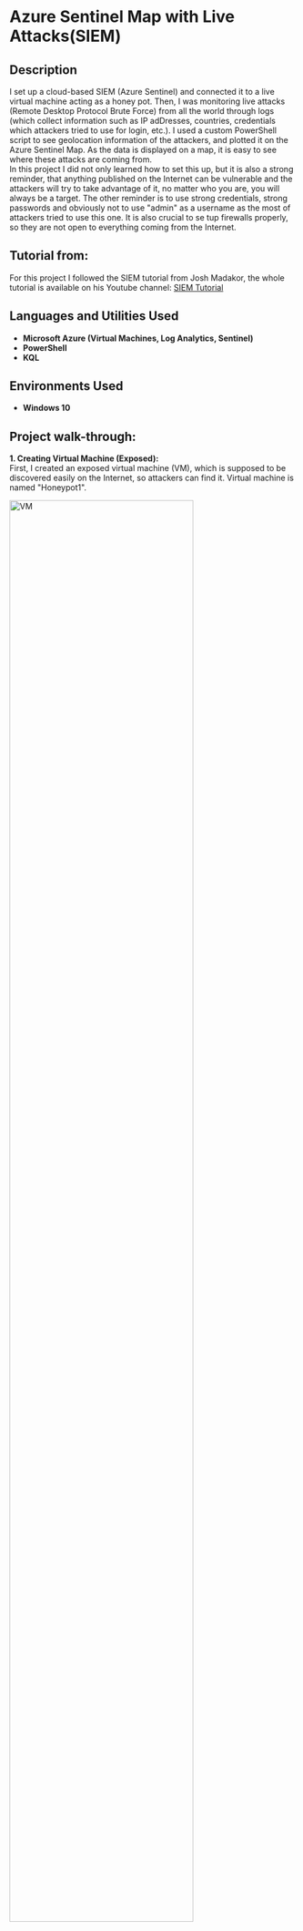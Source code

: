 <h1>Azure Sentinel Map with Live Attacks(SIEM)</h1>

<h2>Description</h2>
I set up a cloud-based SIEM (Azure Sentinel) and connected it to a live virtual machine acting as a honey pot. Then, I was monitoring live attacks (Remote Desktop Protocol Brute Force) from all the world through logs (which collect information such as IP adDresses, countries, credentials which attackers tried to use for login, etc.). I used a custom PowerShell script to see geolocation information of the attackers, and plotted it on the Azure Sentinel Map. As the data is displayed on a map, it is easy to see where these attacks are coming from. 
<br />
In this project I did not only learned how to set this up, but it is also a strong reminder, that anything published on the Internet can be vulnerable and the attackers will try to take advantage of it, no matter who you are, you will always be a target. The other reminder is to use strong credentials, strong passwords and obviously not to use "admin" as a username as the most of attackers tried to use this one. It is also crucial to se tup firewalls properly, so they are not open to everything coming from the Internet.
<br />

<h2>Tutorial from:</h2>
For this project I followed the SIEM tutorial from Josh Madakor, the whole tutorial is available on his Youtube channel: 
<a href="https://www.youtube.com/watch?v=RoZeVbbZ0o0&ab_channel=JoshMadakor-Tech%2CEducation%2CCareer">SIEM Tutorial</a>

<h2>Languages and Utilities Used</h2>

- <b>Microsoft Azure (Virtual Machines, Log Analytics, Sentinel)</b>
- <b>PowerShell</b> 
- <b>KQL</b> 

<h2>Environments Used </h2>

- <b>Windows 10</b>

<h2>Project walk-through:</h2>

<b>1. Creating Virtual Machine (Exposed):</b> <br/>
First, I created an exposed virtual machine (VM), which is supposed to be discovered easily on the Internet, so attackers can find it. Virtual machine is named "Honeypot1".

<img src="https://snipboard.io/ARryaO.jpg" height="80%" width="80%" alt="VM"/>

Then, instead of using a default firewall, I created the new one, which is open to everything coming from the Internet to my virtual machine.

<img src="https://snipboard.io/Q3fNRw.jpg" height="80%" width="80%" alt="firewall"/>

<b>2. Creating Log Analytics Workspace:</b>  <br/>
I created and connected logs with my virtual machine. The goal of these logs is to monitor from which countries are the attackers coming. Later, I will connect the logs with Sentinel to display locations of the attacks. Log Analytics Workspace is named "lawHoneypot1".

<img src="https://snipboard.io/szok1j.jpg" height="80%" width="80%" alt="log"/>

Enabling to gather logs from my Virtual Machine into Logs Analytics Workspace:

<img src="https://snipboard.io/Qme3nM.jpg" height="80%" width="80%" alt="gather_logs"/>

In Data Collection I chose the option to collect all events:

<img src="https://snipboard.io/CgT2yA.jpg" height="80%" width="80%" alt="collect_all"/>

Connecting Log Analytics Workspace with Virtual Machine:

<img src="https://snipboard.io/24rEdb.jpg" height="80%" width="80%" alt="connection"/>

<b>3. Azure Sentinel Setup:</b>  <br/>
I created Azure Sentinel and added it to my Log Analytics Workspace - "lawHoneypot1".

<img src="https://snipboard.io/fodaKW.jpg" height="80%" width="80%" alt="sentinel"/>

<b>4. Logging into VM with Remote Desktop:</b>  <br/>
I copied Public IP address of VM which I will use to log in via Remote Desktop.

<img src="https://snipboard.io/MZouJe.jpg" height="80%" width="80%" alt="copy_IP"/>

Then I pasted this IP address into Remote Desktop Connection and logged into VM.

<img src="https://snipboard.io/TzvR4S.jpg" height="80%" width="80%" alt="remote"/>

On Event Viewer on VM we can already see some attacks (Audit Failure with Event ID 4625) happening after some time.

<img src="https://snipboard.io/apPlLE.jpg" height="80%" width="80%" alt="event_log"/>

Example of Log Failure:

<img src="https://snipboard.io/o0pBiG.jpg" height="80%" width="80%" alt="event_log_detail"/>

Here we can see which Account the attacker was trying to use, why log in process failed and also the address from the attacker. However, it is not visible here, from which country the attacker is, and the other information.

<b>5. Using ipgeolocation.io:</b>  <br/>
For finding out more specific information about country, latitude, longitude etc. of the attacker I used ipgeolocation.io. I just pasted the IP address of the attacker and could see this:

<img src="https://snipboard.io/qC237l.jpg" height="80%" width="80%" alt="ipgeolocation_show"/>

For the next steps, it is necessary to get geolocation API key (to get geo data of the attackers) - after signing up into ipgeolocation.io, I got my API key.

<b>6. Turnning off Windows Firewall on VM:</b>  <br/>
To make VM more discoverable on the Internet, I turned off Windows firewall - on all Domain, Private and Public profile.

<img src="https://snipboard.io/1yUhjT.jpg" height="80%" width="80%" alt="turningOff_firewall"/>

<b>7. Downloading Powershell Script:</b>  <br/>
I copied the Powershell script from <a href="https://github.com/joshmadakor1/Sentinel-Lab/blob/main/Custom_Security_Log_Exporter.ps1">Github link</a> from Josh Madakor (the creator of the tutorial) and pasted it into Powershell ISE on my VM. I pasted my API key (which I mentioned above) into the script and then run it. The script looks through Event Viewer, grabs all the events which falied to log in (Event ID 4625), takes their IP addresses, sends them to ipgeolocation.io, gets geo data and creates the new log file, named: "failed_rdp.log", where we can see the data. When script runs we can see the "purple" outputs, which represent failed events.

<img src="https://snipboard.io/PYBRkF.jpg" height="80%" width="80%" alt="powershell"/>

<b>8. Creating Custom Log in Log Analytics Workspace</b>  <br/>
In "lawHoneypot1" (Log Analytics Workspace) I went to "Tables" and created a new custom log. To create it, I added "failed_rdp.log" log file. That will be used for training Log Analytics, how to get geo data from the file.

<img src="https://snipboard.io/zdOCMr.jpg" height="80%" width="80%" alt="custom_log"/>

Then we can see the logs in "Log" section, after I run the query with the name of custom log.

<img src="https://snipboard.io/MXjeRE.jpg" height="80%" width="80%" alt="run_query"/>

The "RawData" column contains the needed information. Therefore, I extracted information like country, state etc. from it. As the tutorial from Josh was created 2 years ago, and Micsrosoft Azure no loger supports custom fields feature, I came up with the following solution by myself: I wrote the query in KQL (Kusto Query Language) to separate data included in "RawData" column and created more separated columns, which will be used for a visualization.

<img src="https://snipboard.io/YQRupo.jpg" height="80%" width="80%" alt="query"/>

After running this query we can see the new columns:

<img src="https://snipboard.io/yXgNTu.jpg" height="80%" width="80%" alt="custom_log_table"/>

<b>9. Setting up map in Sentinel</b>  <br/>
I headed to Miscrosoft Sentinel. I went to "Workbook" and created the new one. I removed the default ones and clicked on "Add query". I pasted my script, I created and checked in Log Analytics Workspace before. Then I added another script, selecting only the columns I want to see on the map - these are Sourcehost, Latitude, Longitude, Country, Label and Destinationhost. I did not include destionationhost which are "samplehost", as they are just samples and empty sourcehosts. Event_count counts how many times this event happened.

<img src="https://snipboard.io/5fvqlc.jpg" height="80%" width="80%" alt="all_query"/>

Then as a "Visualization" I chose map. For plotting the map I used "Latitude/Longitude" as it shows specific location of IP address. For logical visualization I set "event_count" as "Size by" - so a country with more attacks will have a bigger bubble. Colors are also based on "event_count". I also set "Metric Label" by "Label" and "Metric Value" by "event_count" so we can see numbers of attacks, connected with countries, under the map.
In the end, I saved the map so I can refresh it later when more attacks will occur. However, we can already see various attacks from all the world, the most of them are currently coming from Russia.

<img src="https://snipboard.io/anCbm7.jpg" height="80%" width="80%" alt="map"/>
<br />
<br />
